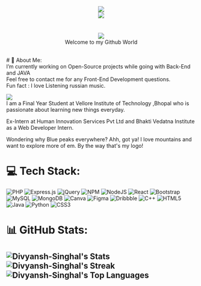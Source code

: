 

<div align="center"><img src="https://see.fontimg.com/api/renderfont4/dE0g/eyJyIjoiZnMiLCJoIjo4OSwidyI6MTI1MCwiZnMiOjcxLCJmZ2MiOiIjRTA1NDY2IiwiYmdjIjoiIzM1M0Q0QiIsInQiOjF9/SGV5IFRoZXJl/beautiful-people-personal-use.png" border="0"></div>

<div align="center"><img src="https://i.ibb.co/WFjMVT8/Great-Businessman-Linked-In-Banner.png"  border="0" ></div>




# 
<div align="center" border="5px">
<img src="https://see.fontimg.com/api/renderfont4/MVwaJ/eyJyIjoiZnMiLCJoIjo0NCwidyI6MTI1MCwiZnMiOjM1LCJmZ2MiOiIjRTA1NDY2IiwiYmdjIjoiIzM1M0Q0QiIsInQiOjF9/SSBhbSBEaXZ5YW5zaCBTaW5naGFs/sinerva.png"></div>


<div align="center">Welcome to my Github World</div>

<br/># 💫 About Me:
<br>I’m currently working on Open-Source projects while going with Back-End and JAVA<br>
Feel free to contact me for any Front-End Development questions.<br>
Fun fact : I love Listening russian music.
<div>
<img src="https://www.google.com/imgres?imgurl=https%3A%2F%2Fimg.freepik.com%2Fpremium-vector%2Fyoung-man-sits-his-desk-workplace-using-his-personal-desktop-computer-working-online-program-work-home-concept-vector-illustration-isolated-white-background_37895-775.jpg&tbnid=YpTddZfdMwwaMM&vet=12ahUKEwi60q2hvd6CAxUoa2wGHWBYAdgQMygFegQIARBf..i&imgrefurl=https%3A%2F%2Fwww.freepik.com%2Fpremium-vector%2Fyoung-man-sits-his-desk-workplace-using-his-personal-desktop-computer-working-online-program-work-home-concept-vector-illustration-isolated-white-background_24164335.htm&docid=YTPKn_ZXwdqdIM&w=626&h=626&q=person%20siitng%20on%20a%20computer%20illustraion%20&hl=en&ved=2ahUKEwi60q2hvd6CAxUoa2wGHWBYAdgQMygFegQIARBf"></div>
I am a Final Year Student at Vellore Institute of Technology ,Bhopal who is passionate about learning new things everyday.

Ex-Intern at Human Innovation Services Pvt Ltd and Bhakti Vedatna Institute as a Web Developer Intern.

Wondering why Blue peaks everywhere? Ahh, got ya! I love mountains and want to explore more of em. By the way that's my logo!

# 💻 Tech Stack:
![PHP](https://img.shields.io/badge/php-%23777BB4.svg?style=for-the-badge&logo=php&logoColor=white) ![Express.js](https://img.shields.io/badge/express.js-%23404d59.svg?style=for-the-badge&logo=express&logoColor=%2361DAFB) ![jQuery](https://img.shields.io/badge/jquery-%230769AD.svg?style=for-the-badge&logo=jquery&logoColor=white) ![NPM](https://img.shields.io/badge/NPM-%23000000.svg?style=for-the-badge&logo=npm&logoColor=white) ![NodeJS](https://img.shields.io/badge/node.js-6DA55F?style=for-the-badge&logo=node.js&logoColor=white) ![React](https://img.shields.io/badge/react-%2320232a.svg?style=for-the-badge&logo=react&logoColor=%2361DAFB) ![Bootstrap](https://img.shields.io/badge/bootstrap-%23563D7C.svg?style=for-the-badge&logo=bootstrap&logoColor=white) ![MySQL](https://img.shields.io/badge/mysql-%2300f.svg?style=for-the-badge&logo=mysql&logoColor=white) ![MongoDB](https://img.shields.io/badge/MongoDB-%234ea94b.svg?style=for-the-badge&logo=mongodb&logoColor=white) ![Canva](https://img.shields.io/badge/Canva-%2300C4CC.svg?style=for-the-badge&logo=Canva&logoColor=white) 	![Figma](https://img.shields.io/badge/figma-%23F24E1E.svg?style=for-the-badge&logo=figma&logoColor=white) ![Dribbble](https://img.shields.io/badge/Dribbble-EA4C89?style=for-the-badge&logo=dribbble&logoColor=white) ![C++](https://img.shields.io/badge/c++-%2300599C.svg?style=for-the-badge&logo=c%2B%2B&logoColor=white) ![HTML5](https://img.shields.io/badge/html5-%23E34F26.svg?style=for-the-badge&logo=html5&logoColor=white) ![Java](https://img.shields.io/badge/java-%23ED8B00.svg?style=for-the-badge&logo=java&logoColor=white) ![Python](https://img.shields.io/badge/python-3670A0?style=for-the-badge&logo=python&logoColor=ffdd54) ![CSS3](https://img.shields.io/badge/css3-%231572B6.svg?style=for-the-badge&logo=css3&logoColor=white)
# 📊 GitHub Stats:
![Divyansh-Singhal's Stats](https://github-readme-stats.vercel.app/api?username=Divyansh-Singhal&theme=radical&show_icons=true&hide_border=false&count_private=true)
![Divyansh-Singhal's Streak](https://github-readme-streak-stats.herokuapp.com/?user=Divyansh-Singhal&theme=radical&hide_border=false)<br>
![Divyansh-Singhal's Top Languages](https://github-readme-stats.vercel.app/api/top-langs/?username=Divyansh-Singhal&theme=radical&show_icons=true&hide_border=false&layout=compact)
---






